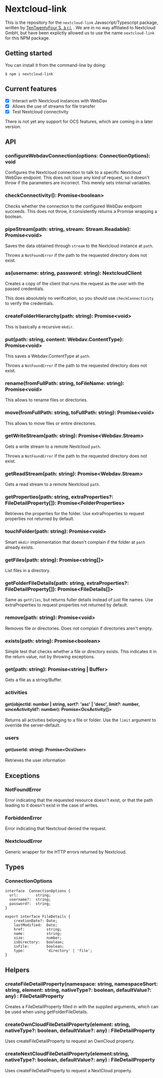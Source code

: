 # Nextcloud-link

This is the repository for the `nextcloud-link` Javascript/Typescript package, written by [TenTwentyFour S. à r.l.](https://tentwentyfour.lu) . We are in no way affiliated to Nextcloud GmbH, but have been explictly allowed us to use the name `nextcloud-link` for this NPM package.

## Getting started

You can install it from the command-line by doing:

`$ npm i nextcloud-link`

## Current features

 - [x] Interact with Nextcloud instances with WebDav
 - [x] Allows the use of streams for file transfer
 - [x] Test Nextcloud connectivity

There is not yet any support for OCS features, which are coming in a later version.

## API

### configureWebdavConnection(options: ConnectionOptions): void
Configures the Nextcloud connection to talk to a specific Nextcloud WebDav endpoint. This does not issue any kind of request, so it doesn't throw if the parameters are incorrect. This merely sets internal variables.

### checkConnectivity(): Promise\<boolean\>
Checks whether the connection to the configured WebDav endpoint succeeds. This does not throw, it consistently returns a Promise wrapping a boolean.

### pipeStream(path:  string, stream:  Stream.Readable):  Promise\<void\>
Saves the data obtained through `stream` to the Nextcloud instance at `path`.

Throws a `NotFoundError` if the path to the requested directory does not exist.

###  as(username:  string, password:  string):  NextcloudClient
Creates a copy of the client that runs the request as the user with the passed credentials.

This does absolutely no verification, so you should use `checkConnectivity` to verify the credentials.

### createFolderHierarchy(path:  string):  Promise\<void\>
This is basically a recursive `mkdir`.

### put(path:  string, content:  Webdav.ContentType):  Promise\<void\>
This saves a Webdav.ContentType at `path`.

Throws a `NotFoundError` if the path to the requested directory does not exist.

### rename(fromFullPath:  string, toFileName:  string):  Promise\<void\>
This allows to rename files or directories.

### move(fromFullPath:  string, toFullPath:  string):  Promise\<void\>
This allows to move files or entire directories.

### getWriteStream(path:  string):  Promise\<Webdav.Stream\>
Gets a write stream to a remote Nextcloud `path`.

Throws a `NotFoundError` if the path to the requested directory does not exist.

### getReadStream(path:  string):  Promise\<Webdav.Stream\>
Gets a read stream to a remote Nextcloud `path`.

### getProperties(path: string, extraProperties?: FileDetailProperty[]):  Promise\<FolderProperties\>
Retrieves the properties for the folder.
Use extraProperties to request properties not returned by default.

### touchFolder(path:  string):  Promise\<void\>
Smart `mkdir` implementation that doesn't complain if the folder at `path` already exists.

### getFiles(path:  string):  Promise\<string[]\>
List files in a directory.

### getFolderFileDetails(path:  string, extraProperties?: FileDetailProperty[]):  Promise\<FileDetails[]\>
Same as `getFiles`, but returns fuller details instead of just file names.
Use extraProperties to request properties not returned by default.

### remove(path:  string):  Promise\<void\>
Removes file or directories. Does not complain if directories aren't empty.

### exists(path:  string):  Promise\<boolean\>
Simple test that checks whether a file or directory exists. This indicates it in the return value, not by throwing exceptions.

### get(path:  string):  Promise<string  |  Buffer>
Gets a file as a string/Buffer.

### activities
#### get(objectId: number | string, sort?: 'asc' | 'desc', limit?: number, sinceActivityId?: number):  Promise\<OcsActivity[]\>
Returns all activities belonging to a file or folder.
Use the `limit` argument to override the server-default.

### users
#### get(userId: string):  Promise\<OcsUser\>
Retrieves the user information

## Exceptions

### NotFoundError
Error indicating that the requested resource doesn't exist, or that the path leading to it doesn't exist in the case of writes.

### ForbiddenError
Error indicating that Nextcloud denied the request.

### NextcloudError
Generic wrapper for the HTTP errors returned by Nextcloud.

## Types
### ConnectionOptions
```
interface  ConnectionOptions {
  url:        string;
  username?:  string;
  password?:  string;
}

export interface FileDetails {
    creationDate?: Date;
    lastModified:  Date;
    href:          string;
    name:          string;
    size:          number;
    isDirectory:   boolean;
    isFile:        boolean;
    type:          'directory' | 'file';
}
```
## Helpers
### createFileDetailProperty(namespace: string, namespaceShort: string, element: string, nativeType?: boolean, defaultValue?: any) : FileDetailProperty
Creates a FileDetailProperty filled in with the supplied arguments, which can be used when using getFolderFileDetails.

### createOwnCloudFileDetailProperty(element: string, nativeType?: boolean, defaultValue?: any) : FileDetailProperty
Uses createFileDetailProperty to request an OwnCloud property.

### createNextCloudFileDetailProperty(element:string, nativeType?: boolean, defaultValue?: any) : FileDetailProperty
Uses createFileDetailProperty to request a NextCloud property.
